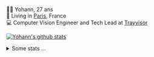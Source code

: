 <p>
  👨🏻 <bold>Yohann</bold>, 27 ans<br/>
  💼 Living in <a href="https://www.google.com/maps?q=paris">Paris</a>, France<br/>
  💻 Computer Vision Engineer and Tech Lead at <a href="https://trayvisor.com/">Trayvisor</a><br/>
</p>

<a href="https://github.com/anuraghazra/github-readme-stats"><img align="center" src="https://github-readme-stats-go94hl40s-yohann84l.vercel.app//api?username=yohann84L&show_icons=true&include_all_commits=true" alt="Yohann's github stats" /> </a>


<details>
  <summary>Some stats ...</summary><br/>
  

<!--START_SECTION:waka-->
![Code Time](http://img.shields.io/badge/Code%20Time-1%2C129%20hrs%2015%20mins-blue)

![Profile Views](http://img.shields.io/badge/Profile%20Views-0-blue)

**🐱 My GitHub Data** 

> 📦 440.8 kB Used in GitHub's Storage 
 > 
> 🚫 Not Opted to Hire
 > 
> 📜 26 Public Repositories 
 > 
> 🔑 21 Private Repositories 
 > 
**I'm an Early 🐤** 

```text
🌞 Morning                15670 commits       ████████░░░░░░░░░░░░░░░░░   31.17 % 
🌆 Daytime                28574 commits       ██████████████░░░░░░░░░░░   56.84 % 
🌃 Evening                5896 commits        ███░░░░░░░░░░░░░░░░░░░░░░   11.73 % 
🌙 Night                  130 commits         ░░░░░░░░░░░░░░░░░░░░░░░░░   00.26 % 
```
📅 **I'm Most Productive on Wednesday** 

```text
Monday                   9250 commits        █████░░░░░░░░░░░░░░░░░░░░   18.40 % 
Tuesday                  9348 commits        █████░░░░░░░░░░░░░░░░░░░░   18.60 % 
Wednesday                10941 commits       █████░░░░░░░░░░░░░░░░░░░░   21.76 % 
Thursday                 10113 commits       █████░░░░░░░░░░░░░░░░░░░░   20.12 % 
Friday                   9629 commits        █████░░░░░░░░░░░░░░░░░░░░   19.15 % 
Saturday                 316 commits         ░░░░░░░░░░░░░░░░░░░░░░░░░   00.63 % 
Sunday                   673 commits         ░░░░░░░░░░░░░░░░░░░░░░░░░   01.34 % 
```


📊 **This Week I Spent My Time On** 

```text
🕑︎ Time Zone: Europe/Paris

💬 Programming Languages: 
No Activity Tracked This Week

🔥 Editors: 
No Activity Tracked This Week

💻 Operating System: 
No Activity Tracked This Week
```

**I Mostly Code in Python** 

```text
Python                   26 repos            ██████████████░░░░░░░░░░░   55.32 % 
Jupyter Notebook         4 repos             ██░░░░░░░░░░░░░░░░░░░░░░░   08.51 % 
JavaScript               3 repos             ██░░░░░░░░░░░░░░░░░░░░░░░   06.38 % 
HTML                     2 repos             █░░░░░░░░░░░░░░░░░░░░░░░░   04.26 % 
Shell                    1 repo              █░░░░░░░░░░░░░░░░░░░░░░░░   02.13 % 
```




 Last Updated on 22/08/2024 00:33:46 UTC
<!--END_SECTION:waka-->
